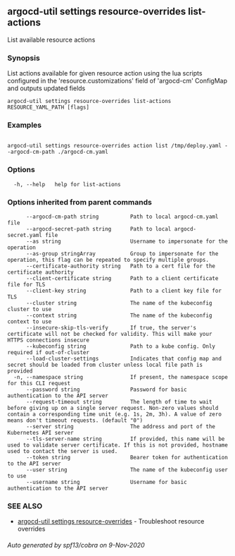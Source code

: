 ## argocd-util settings resource-overrides list-actions

List available resource actions

### Synopsis

List actions available for given resource action using the lua scripts configured in the 'resource.customizations' field of 'argocd-cm' ConfigMap and outputs updated fields

```
argocd-util settings resource-overrides list-actions RESOURCE_YAML_PATH [flags]
```

### Examples

```

argocd-util settings resource-overrides action list /tmp/deploy.yaml --argocd-cm-path ./argocd-cm.yaml
```

### Options

```
  -h, --help   help for list-actions
```

### Options inherited from parent commands

```
      --argocd-cm-path string          Path to local argocd-cm.yaml file
      --argocd-secret-path string      Path to local argocd-secret.yaml file
      --as string                      Username to impersonate for the operation
      --as-group stringArray           Group to impersonate for the operation, this flag can be repeated to specify multiple groups.
      --certificate-authority string   Path to a cert file for the certificate authority
      --client-certificate string      Path to a client certificate file for TLS
      --client-key string              Path to a client key file for TLS
      --cluster string                 The name of the kubeconfig cluster to use
      --context string                 The name of the kubeconfig context to use
      --insecure-skip-tls-verify       If true, the server's certificate will not be checked for validity. This will make your HTTPS connections insecure
      --kubeconfig string              Path to a kube config. Only required if out-of-cluster
      --load-cluster-settings          Indicates that config map and secret should be loaded from cluster unless local file path is provided
  -n, --namespace string               If present, the namespace scope for this CLI request
      --password string                Password for basic authentication to the API server
      --request-timeout string         The length of time to wait before giving up on a single server request. Non-zero values should contain a corresponding time unit (e.g. 1s, 2m, 3h). A value of zero means don't timeout requests. (default "0")
      --server string                  The address and port of the Kubernetes API server
      --tls-server-name string         If provided, this name will be used to validate server certificate. If this is not provided, hostname used to contact the server is used.
      --token string                   Bearer token for authentication to the API server
      --user string                    The name of the kubeconfig user to use
      --username string                Username for basic authentication to the API server
```

### SEE ALSO

* [argocd-util settings resource-overrides](argocd-util_settings_resource-overrides.md)	 - Troubleshoot resource overrides

###### Auto generated by spf13/cobra on 9-Nov-2020
